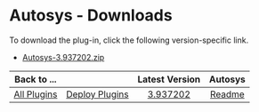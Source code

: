 
# Autosys - Downloads

To download the plug-in, click the following version-specific link.
- [Autosys-3.937202.zip](https://raw.githubusercontent.com/UrbanCode/IBM-UCD-PLUGINS/main/files/Autosys/Autosys-3.937202.zip)

|Back to ...||Latest Version|Autosys |
| :---: | :---: | :---: | :---: |
|[All Plugins](../../index.md)|[Deploy Plugins](../README.md)|[3.937202](https://raw.githubusercontent.com/UrbanCode/IBM-UCD-PLUGINS/main/files/Autosys/Autosys-3.937202.zip)|[Readme](README.md)|

